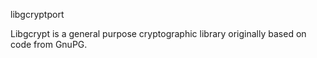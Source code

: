 libgcryptport

Libgcrypt is a general purpose cryptographic library originally based on code from GnuPG.
